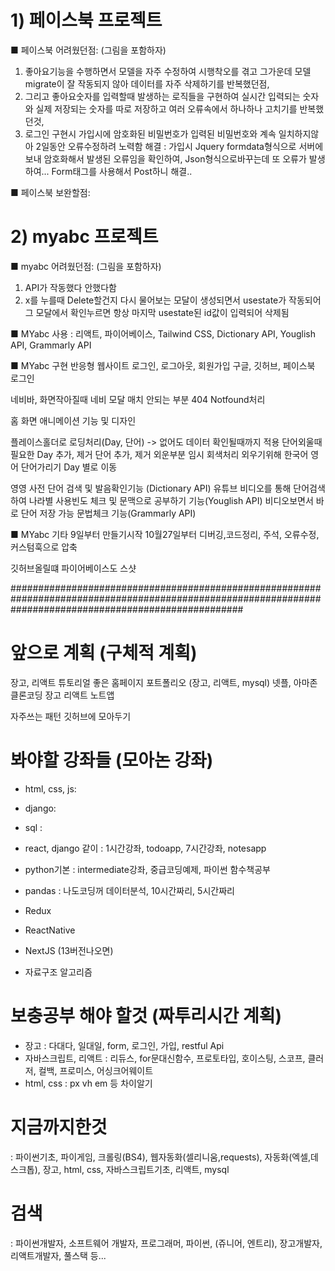 # 1) 페이스북 프로젝트

■ 페이스북 어려웠던점: (그림을 포함하자)
1. 좋아요기능을 수행하면서 모델을 자주 수정하여 시행착오를 겪고 그가운데 모델 migrate이 잘 작동되지 않아 데이터를 자주 삭제하기를 반복했던점,
2. 그리고 좋아요숫자를 입력할때 발생하는 로직들을 구현하여 실시간 입력되는 숫자와 실제 저장되는 숫자를 따로 저장하고
여러 오류속에서 하나하나 고치기를 반복했던것,
3. 로그인 구현시 가입시에 암호화된 비밀번호가 입력된 비밀번호와 계속 일치하지않아 2일동안 오류수정하려 노력함
해결 : 가입시 Jquery formdata형식으로 서버에 보내 암호화해서 발생된 오류임을 확인하여, Json형식으로바꾸는데
또 오류가 발생하여... Form태그를 사용해서 Post하니 해결..

■ 페이스북 보완할점: 



# 2) myabc 프로젝트

■ myabc 어려웠던점: (그림을 포함하자)
1. API가 작동했다 안했다함
2. x를 누를때 Delete할건지 다시 물어보는 모달이 생성되면서 usestate가 작동되어
그 모달에서 확인누르면 항상 마지막 usestate된 id값이 입력되어 삭제됨


■ MYabc 사용 : 리액트, 파이어베이스, Tailwind CSS, Dictionary API, Youglish API, Grammarly API

■ MYabc 구현
반응형 웹사이트
로그인, 로그아웃, 회원가입
구글, 깃허브, 페이스북 로그인

네비바, 화면작아질때 네비 모달
매치 안되는 부분 404 Notfound처리

홈 화면 애니메이션 기능 및 디자인

플레이스홀더로 로딩처리(Day, 단어) -> 없어도 데이터 확인될때까지 적용
단어외울때 필요한 Day 추가, 제거
단어 추가, 제거
외운부분 임시 회색처리
외우기위해 한국어 영어 단어가리기
Day 별로 이동

영영 사전 단어 검색 및 발음확인기능 (Dictionary API)
유튜브 비디오를 통해 단어검색하여 나라별 사용빈도 체크 및 문맥으로 공부하기 기능(Youglish API)
비디오보면서 바로 단어 저장 가능
문법체크 기능(Grammarly API)


■ MYabc 기타
9일부터 만들기시작
10월27일부터 디버깅,코드정리, 주석, 오류수정, 커스텀훅으로 압축

깃허브올릴떄 파이어베이스도 스샷


##########################################################################################################################################################
# 앞으로 계획 (구체적 계획)
장고, 리액트 튜토리얼
좋은 홈페이지 포트폴리오 (장고, 리액트, mysql)
넷플, 아마존 클론코딩
장고 리액트 노트앱

자주쓰는 패턴 깃허브에 모아두기



# 봐야할 강좌들 (모아논 강좌)
- html, css, js: 
- django:
- sql :

- react, django 같이 : 1시간강좌, todoapp, 7시간강좌, notesapp

- python기본 : intermediate강좌, 중급코딩예제, 파이썬 함수책공부
- pandas : 나도코딩꺼 데이터분석, 10시간짜리, 5시간짜리

- Redux
- ReactNative
- NextJS (13버전나오면)

- 자료구조 알고리즘

# 보충공부 해야 할것 (짜투리시간 계획)
- 장고 : 다대다, 일대일, form, 로그인, 가입, restful Api
- 자바스크립트, 리액트 : 리듀스, for문대신함수, 프로토타입, 호이스팅, 스코프, 클러저, 컬백, 프로미스, 어싱크어웨이트
- html, css : px vh em 등 차이알기



# 지금까지한것
: 파이썬기초, 파이게임, 크롤링(BS4), 웹자동화(셀리니움,requests), 자동화(엑셀,데스크톱),
장고, html, css, 자바스크립트기초, 리액트, mysql

# 검색 
: 파이썬개발자, 소프트웨어 개발자, 프로그래머, 파이썬, (쥬니어, 엔트리), 장고개발자, 리액트개발자, 풀스택 등...
